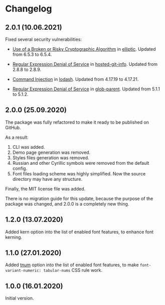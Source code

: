 # Changelog

## 2.0.1 (10.06.2021)

Fixed several security vulnerabilities:

- [Use of a Broken or Risky Cryptographic Algorithm](https://github.com/advisories/GHSA-r9p9-mrjm-926w) in [elliptic](https://github.com/indutny/elliptic). Updated from 6.5.3 to 6.5.4.

- [Regular Expression Denial of Service](https://github.com/advisories/GHSA-43f8-2h32-f4cj) in [hosted-git-info](https://github.com/npm/hosted-git-info). Updated from 2.8.8 to 2.8.9.

- [Command Injection](https://github.com/advisories/GHSA-35jh-r3h4-6jhm) in [lodash](https://github.com/lodash/lodash). Updated from 4.17.19 to 4.17.21.

- [Regular Expression Denial of Service](https://www.npmjs.com/advisories/1751) in [glob-parent](https://www.npmjs.com/package/glob-parent). Updated from 5.1.1 to 5.1.2.


## 2.0.0 (25.09.2020)

The package was fully refactored to make it ready to be published on GitHub.

As a result:
1. CLI was added.
2. Demo page generation was removed.
3. Styles files generation was removed.
4. Russian and other Cyrillic symbols were removed from the default config.
5. Font files loading scheme was highly simplified. Now the source directory may have any structure.

Finally, the MIT license file was added.

There is no migration guide for this update, because the purpose of the package was changed,
and 2.0.0 is a completely new thing.


## 1.2.0 (13.07.2020)

Added kern option into the list of enabled font features, to enhance font kerning.


## 1.1.0 (27.01.2020)

Added [tnum](https://docs.microsoft.com/en-us/typography/opentype/spec/features_pt#tag-tnum) option
into the list of enabled font features, to make `font-variant-numeric: tabular-nums` CSS rule work.


## 1.0.0 (16.01.2020)

Initial version.
